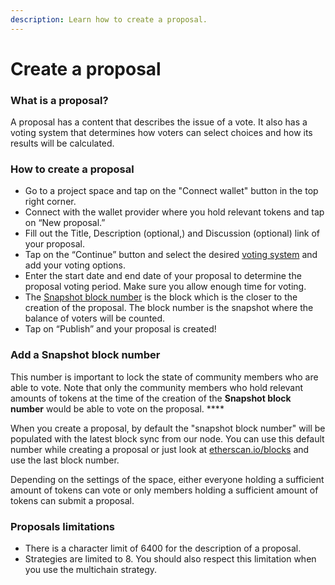 ```yaml
---
description: Learn how to create a proposal.
---
```


# Create a proposal

### What is a proposal?&#x20;

A proposal has a content that describes the issue of a vote. It also has a voting system that determines how voters can select choices and how its results will be calculated.&#x20;

### How to create a proposal

* Go to a project space and tap on the "Connect wallet" button in the top right corner.
* Connect with the wallet provider where you hold relevant tokens and tap on “New proposal.”
* Fill out the Title, Description (optional,) and Discussion (optional) link of your proposal.
* Tap on the “Continue” button and select the desired [voting system](https://docs.snapshot.org/proposals/voting-types) and add your voting options.
* Enter the start date and end date of your proposal to determine the proposal voting period. Make sure you allow enough time for voting.
* The [Snapshot block number](create.md#add-a-snapshot-block-number) is the block which is the closer to the creation of the proposal. The block number is the snapshot where the balance of voters will be counted.&#x20;
* Tap on “Publish” and your proposal is created!&#x20;

### **Add a Snapshot block number**

This number is important to lock the state of community members who are able to vote. Note that only the community members who hold relevant amounts of tokens at the time of the creation of the **Snapshot block number** would be able to vote on the proposal. ****&#x20;

When you create a proposal, by default the "snapshot block number" will be populated with the latest block sync from our node. You can use this default number while creating a proposal or just look at [etherscan.io/blocks](https://etherscan.io/blocks) and use the last block number.

Depending on the settings of the space, either everyone holding a sufficient amount of tokens can vote or only members holding a sufficient amount of tokens can submit a proposal.

### Proposals limitations

* There is a character limit of 6400 for the description of a proposal.
* Strategies are limited to 8. You should also respect this limitation when you use the multichain strategy.
